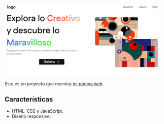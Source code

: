 ![Vista previa](Galeria%20de%20imagenes.png)

Este es un proyecto que muestra [mi página web](https://ricardo031.github.io/Galeria-imagenes/).

## Características
- HTML, CSS y JavaScript.
- Diseño responsivo.